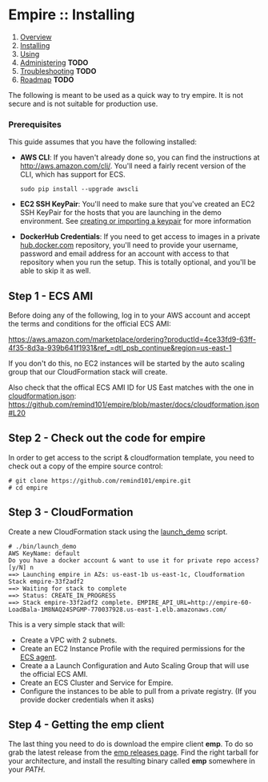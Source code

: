 # Empire :: Installing

1. [Overview](./README.md)
2. [Installing](./installing.md)
3. [Using](./using.md)
4. [Administering](./administering.md) **TODO**
5. [Troubleshooting](./troubleshooting.md) **TODO**
6. [Roadmap](./roadmap.md) **TODO**

The following is meant to be used as a quick way to try empire. It is not secure and is not suitable for production use.

### Prerequisites

This guide assumes that you have the following installed:

* **AWS CLI**: If you haven't already done so, you can find the instructions at http://aws.amazon.com/cli/. You'll need a fairly recent version of the CLI, which has support for ECS.

  ```console
  sudo pip install --upgrade awscli
  ```

* **EC2 SSH KeyPair**: You'll need to make sure that you've created an EC2 SSH KeyPair for the hosts that you are launching in the demo environment. See [creating or importing a keypair](http://docs.aws.amazon.com/AWSEC2/latest/UserGuide/ec2-key-pairs.html) for more information

* **DockerHub Credentials**: If you need to get access to images in a private [hub.docker.com](https://hub.docker.com/) repository, you'll need to provide your username, password and email address for an account with access to that repository when you run the setup. This is totally optional, and you'll be able to skip it as well.

## Step 1 - ECS AMI

Before doing any of the following, log in to your AWS account and accept the terms and conditions for the official ECS AMI:

https://aws.amazon.com/marketplace/ordering?productId=4ce33fd9-63ff-4f35-8d3a-939b641f1931&ref_=dtl_psb_continue&region=us-east-1

If you don't do this, no EC2 instances will be started by the auto scaling group that our CloudFormation stack will create.

Also check that the offical ECS AMI ID for US East matches with the one in [cloudformation.json](./cloudformation.json): https://github.com/remind101/empire/blob/master/docs/cloudformation.json#L20

## Step 2 - Check out the code for empire

In order to get access to the script & cloudformation template, you need to check out a copy of the empire source control:

  ```console
  # git clone https://github.com/remind101/empire.git
  # cd empire
  ```

## Step 3 - CloudFormation

Create a new CloudFormation stack using the [launch\_demo](../bin/launch_demo) script.


  ```console
  # ./bin/launch_demo
  AWS KeyName: default
  Do you have a docker account & want to use it for private repo access? [y/N] n
  ==> Launching empire in AZs: us-east-1b us-east-1c, Cloudformation Stack empire-33f2adf2
  ==> Waiting for stack to complete
  ==> Status: CREATE_IN_PROGRESS
  ==> Stack empire-33f2adf2 complete. EMPIRE_API_URL=http://empire-60-LoadBala-1M8NAQ24SPGMP-770037928.us-east-1.elb.amazonaws.com/
  ```

This is a very simple stack that will:

* Create a VPC with 2 subnets.
* Create an EC2 Instance Profile with the required permissions for the [ECS agent](https://github.com/aws/amazon-ecs-agent).
* Create a a Launch Configuration and Auto Scaling Group that will use the official ECS AMI.
* Create an ECS Cluster and Service for Empire.
* Configure the instances to be able to pull from a private registry. (If you provide docker credentials when it asks)

## Step 4 - Getting the emp client

The last thing you need to do is download the empire client **emp**. To do so grab the latest release from the [emp releases page](https://github.com/remind101/emp/releases). Find the right tarball for your architecture, and install the resulting binary called **emp** somewhere in your *PATH*.
